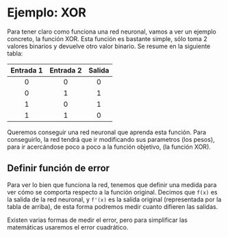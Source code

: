 # Ejemplo: XOR

Para tener claro como funciona una red neuronal, vamos a ver un ejemplo concreto, la función XOR.
Esta función es bastante simple, sólo toma 2 valores binarios y devuelve otro valor binario.
Se resume en la siguiente tabla:

| Entrada 1 | Entrada 2 | Salida |
|:---------:|:---------:|:------:|
|     0     |     0     |    0   |
|     0     |     1     |    1   |
|     1     |     0     |    1   |
|     1     |     1     |    0   |

Queremos conseguir una red neuronal que aprenda esta función.
Para conseguirlo, la red tendrá que ir modificando sus parametros (los pesos),
para ir acercándose poco a poco a la función objetivo, (la función XOR).

## Definir función de error

Para ver lo bien que funciona la red, tenemos que definir una medida para ver cómo se comporta respecto a la función original.
Decimos que `f(x)` es la salida de la red neuronal, y `f'(x)` es la salida original (representada por la tabla de arriba),
de esta forma podremos medir cuanto difieren las salidas.

Existen varias formas de medir el error, pero para simplificar las matemáticas usaremos el error cuadrático.
